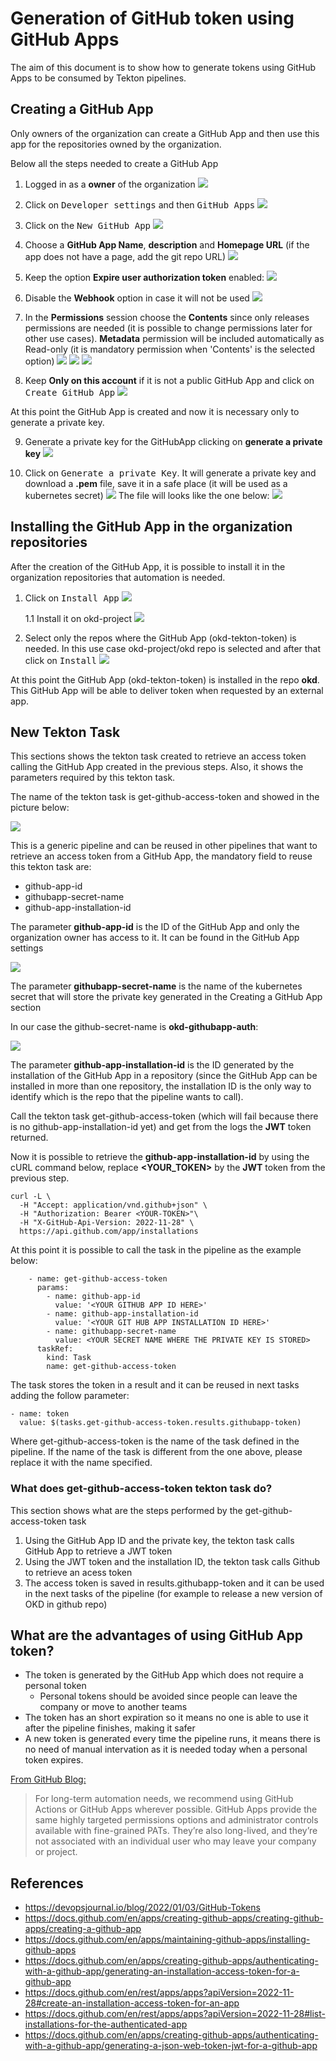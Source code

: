 # Generation of GitHub token using GitHub Apps
The aim of this document is to show how to generate tokens using GitHub Apps to be consumed by Tekton pipelines.

## Creating a GitHub App

Only owners of the organization can create a GitHub App and then use this app for the repositories owned by the organization. 

Below all the steps needed to create a GitHub App

1. Logged in as a **owner** of the organization
![](assets/create_1.png)

2. Click on <kbd>Developer settings</kbd> and then <kbd>GitHub Apps</kbd>
![](assets/create_2.png)

3. Click on the <kbd>New GitHub App</kbd>
![](assets/create_3.png)

4. Choose a **GitHub App Name**, **description** and **Homepage URL** (if the app does not have a page, add the git repo URL)
![](assets/create_4.png)

5. Keep the option **Expire user authorization token** enabled:
![](assets/create_5.png)


6. Disable the **Webhook** option in case it will not be used
![](assets/create_6.png)

7. In the **Permissions** session choose the **Contents** since only releases permissions are needed (it is possible to change permissions later for other use cases). **Metadata** permission will be included automatically as Read-only (it is mandatory permission when 'Contents' is the selected option)
![](assets/create_7.png)
![](assets/create_7.1.png)
![](assets/create_7.2.png)

8. Keep **Only on this account** if it is not a public GitHub App and click on <kbd>Create GitHub App</kbd>
![](assets/create_8.png)

At this point the GitHub App is created and now it is necessary only to generate a private key.

9. Generate a private key for the GitHubApp clicking on **generate a private key**
![](assets/create_9.png)

10. Click on <kbd>Generate a private Key</kbd>. It will generate a private key and download a **.pem** file, save it in a safe place (it will be used as a kubernetes secret)
![](assets/create_10.png)
The file will looks like the one below:
![](assets/create_10.1.png)

## Installing the GitHub App in the organization repositories
After the creation of the GitHub App, it is possible to install it in the organization repositories that automation is needed. 

1. Click on <kbd>Install App</kbd>
![](assets/install_1.png)

    1.1 Install it on okd-project
![](assets/install_1.1.png)

2. Select only the repos where the GitHub App (okd-tekton-token) is needed. In this use case okd-project/okd repo is selected and after that click on <kbd>Install</kbd> 
![](assets/install_2.png)


At this point the GitHub App (okd-tekton-token) is installed in the repo **okd**. This GitHub App will be able to deliver token when requested by an external app.

## New Tekton Task
This sections shows the tekton task created to retrieve an access token calling the GitHub App created in the previous steps. Also, it shows the parameters required by this tekton task.

The name of the tekton task is get-github-access-token and showed in the picture below:

![](assets/new_tekton_1.png)

This is a generic pipeline and can be reused in other pipelines that want to retrieve an access token from a GitHub App, the mandatory field to reuse this tekton task are:

- github-app-id
- githubapp-secret-name
- github-app-installation-id

The parameter **github-app-id** is the ID of the GitHub App and only the organization owner has access to it. It can be found in the GitHub App settings

![](assets/new_tekton_2.png)

The parameter **githubapp-secret-name** is the name of the kubernetes secret that will store the private key generated in the Creating a GitHub App section

In our case the github-secret-name is **okd-githubapp-auth**:

![](assets/new_tekton_3.png)


The parameter **github-app-installation-id** is the ID generated by the installation of the GitHub App in a repository (since the GitHub App can be installed in more than one repository, the installation ID is the only way to identify which is the repo that the pipeline wants to call).

Call the tekton task get-github-access-token (which will fail because there is no github-app-installation-id yet) and get from the logs the **JWT** token returned.
    
Now it is possible to retrieve the **github-app-installation-id** by using the cURL command below, replace **<YOUR_TOKEN>** by the **JWT** token from the previous step.

```
curl -L \
  -H "Accept: application/vnd.github+json" \
  -H "Authorization: Bearer <YOUR-TOKEN>"\
  -H "X-GitHub-Api-Version: 2022-11-28" \
  https://api.github.com/app/installations
```

At this point it is possible to call the task in the pipeline as the example below:

```
    - name: get-github-access-token
      params:
        - name: github-app-id
          value: '<YOUR GITHUB APP ID HERE>'
        - name: github-app-installation-id
          value: '<YOUR GIT HUB APP INSTALLATION ID HERE>'
        - name: githubapp-secret-name
          value: <YOUR SECRET NAME WHERE THE PRIVATE KEY IS STORED>
      taskRef:
        kind: Task
        name: get-github-access-token
```

The task stores the token in a result and it can be reused in next tasks adding the follow parameter:

```
- name: token
  value: $(tasks.get-github-access-token.results.githubapp-token)
```

Where get-github-access-token is the name of the task defined in the pipeline. If the name of the task is different from the one above, please replace it with the name specified.

### What does get-github-access-token tekton task do? 
This section shows what are the steps performed by the get-github-access-token task 

1. Using the GitHub App ID and the private key, the tekton task calls GitHub App to retrieve a JWT token
2. Using the JWT token and the installation ID, the tekton task calls Github to retrieve an acess token
3. The access token is saved in results.githubapp-token and it can be used in the next tasks of the pipeline (for example to release a new version of OKD in github repo)


## What are the advantages of using GitHub App token? 

- The token is generated by the GitHub App which does not require a personal token 
    - Personal tokens should be avoided since people can leave the company or move to another teams
- The token has an short expiration so it means no one is able to use it after the pipeline finishes, making it safer
- A new token is generated every time the pipeline runs, it means there is no need of manual intervation as it is needed today when a personal token expires.

[From GitHub Blog:](https://github.blog/2022-10-18-introducing-fine-grained-personal-access-tokens-for-github/)
> For long-term automation needs, we recommend using GitHub Actions or GitHub Apps wherever possible. GitHub Apps provide the same highly targeted permissions options and administrator controls available with fine-grained PATs. They’re also long-lived, and they’re not associated with an individual user who may leave your company or project.

## References

- https://devopsjournal.io/blog/2022/01/03/GitHub-Tokens
- https://docs.github.com/en/apps/creating-github-apps/creating-github-apps/creating-a-github-app
- https://docs.github.com/en/apps/maintaining-github-apps/installing-github-apps
- https://docs.github.com/en/apps/creating-github-apps/authenticating-with-a-github-app/generating-an-installation-access-token-for-a-github-app
- https://docs.github.com/en/rest/apps/apps?apiVersion=2022-11-28#create-an-installation-access-token-for-an-app
- https://docs.github.com/en/rest/apps/apps?apiVersion=2022-11-28#list-installations-for-the-authenticated-app
- https://docs.github.com/en/apps/creating-github-apps/authenticating-with-a-github-app/generating-a-json-web-token-jwt-for-a-github-app